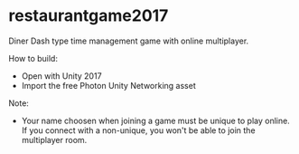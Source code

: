 # restaurantgame2017
Diner Dash type time management game with online multiplayer.

How to build:
- Open with Unity 2017
- Import the free Photon Unity Networking asset

Note:
- Your name choosen when joining a game must be unique to play online. If you connect with a non-unique, you won't be able to join the multiplayer room.
